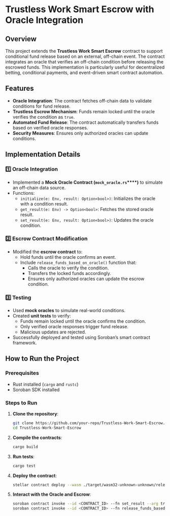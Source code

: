 # Trustless Work Smart Escrow with Oracle Integration

## Overview

This project extends the **Trustless Work Smart Escrow** contract to support conditional fund release based on an external, off-chain event. The contract integrates an oracle that verifies an off-chain condition before releasing the escrowed funds. This implementation is particularly useful for decentralized betting, conditional payments, and event-driven smart contract automation.

## Features

- **Oracle Integration**: The contract fetches off-chain data to validate conditions for fund release.
- **Trustless Escrow Mechanism**: Funds remain locked until the oracle verifies the condition as `true`.
- **Automated Fund Release**: The contract automatically transfers funds based on verified oracle responses.
- **Security Measures**: Ensures only authorized oracles can update conditions.

## Implementation Details

### 1️⃣ Oracle Integration

- Implemented a **Mock Oracle Contract (********`mock_oracle.rs`********\*\*\*\*)** to simulate an off-chain data source.
- Functions:
  - `initialize(e: Env, result: Option<bool>)`: Initializes the oracle with a condition result.
  - `get_result(e: Env) -> Option<bool>`: Fetches the stored oracle result.
  - `set_result(e: Env, result: Option<bool>)`: Updates the oracle condition.

### 2️⃣ Escrow Contract Modification

- Modified the **escrow contract** to:
  - Hold funds until the oracle confirms an event.
  - Include `release_funds_based_on_oracle()` function that:
    - Calls the oracle to verify the condition.
    - Transfers the locked funds accordingly.
    - Ensures only authorized oracles can update the escrow condition.

### 3️⃣ Testing

- Used **mock oracles** to simulate real-world conditions.
- Created **unit tests** to verify:
  - Funds remain locked until the oracle confirms the condition.
  - Only verified oracle responses trigger fund release.
  - Malicious updates are rejected.
- Successfully deployed and tested using Soroban’s smart contract framework.

## How to Run the Project

### Prerequisites

- Rust installed (`cargo` and `rustc`)
- Soroban SDK installed

### Steps to Run

1. **Clone the repository**:
   ```sh
   git clone https://github.com/your-repo/Trustless-Work-Smart-Escrow.git
   cd Trustless-Work-Smart-Escrow
   ```
2. **Compile the contracts**:
   ```sh
   cargo build
   ```
3. **Run tests**:
   ```sh
   cargo test
   ```
4. **Deploy the contract**:
   ```sh
   stellar contract deploy --wasm ./target/wasm32-unknown-unknown/release/escrow.wasm
   ```
5. **Interact with the Oracle and Escrow**:
   ```sh
   soroban contract invoke --id <CONTRACT_ID> --fn set_result --arg true
   soroban contract invoke --id <CONTRACT_ID> --fn release_funds_based_on_oracle
   ```


